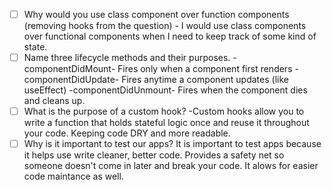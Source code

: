 - [ ] Why would you use class component over function components (removing hooks from the question)
        - I would use class components over functional components when I need to keep track of some kind of state.
- [ ] Name three lifecycle methods and their purposes.
        -componentDidMount- Fires only when a component first renders
        -componentDidUpdate- Fires anytime a component updates (like useEffect)
        -componentDidUnmount- Fires when the component dies and cleans up. 
- [ ] What is the purpose of a custom hook?
        -Custom hooks allow you to write a function that holds stateful logic once and reuse it throughout your code. Keeping code DRY and more readable. 
- [ ] Why is it important to test our apps?
        It is important to test apps because it helps use write cleaner, better code. Provides a safety net so someone doesn't come in later and break your code. It alows for easier code maintance as well. 